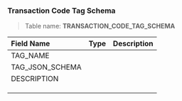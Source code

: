 ### Transaction Code Tag Schema 

> Table name: <B>TRANSACTION_CODE_TAG_SCHEMA<B>

|  Field Name  | Type | Description|
| :------------ | :------------ |:------------ |
| TAG_NAME  |   | |
| TAG_JSON_SCHEMA  |   | |
| DESCRIPTION  |   | |
|   |   | |
|   |   | |
|   |   | |

